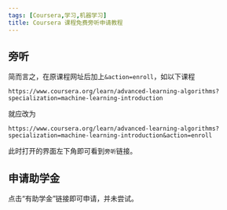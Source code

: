 ```yaml
---
tags: [Coursera,学习,机器学习]
title: Coursera 课程免费旁听申请教程
---
```


## 旁听

简而言之，在原课程网址后加上`&action=enroll`，如以下课程

```
https://www.coursera.org/learn/advanced-learning-algorithms?specialization=machine-learning-introduction
```

就应改为

```
https://www.coursera.org/learn/advanced-learning-algorithms?specialization=machine-learning-introduction&action=enroll
```

此时打开的界面左下角即可看到`旁听`链接。

## 申请助学金

点击“有助学金”链接即可申请，并未尝试。
